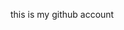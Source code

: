 this is my github account

<!---
Nandyalasrimanikantasubbarao/Nandyalasrimanikantasubbarao is a ✨ special ✨ repository because its `README.md` (this file) appears on your GitHub profile.
You can click the Preview link to take a look at your changes.
--->
